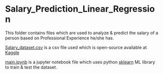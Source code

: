 # Salary_Prediction_Linear_Regression

This folder contains files which are used to analyze & predict the salary of a person based on Professional Experience he/she has.

[Salary_dataset.csv]() is a csv file used which is open-source available at [Kaggle](https://www.kaggle.com/datasets/abhishek14398/salary-dataset-simple-linear-regression)

[main.ipynb]() is a jupyter notebook file which uses python [sklearn](https://scikit-learn.org/) ML library to train & test the dataset. 